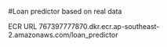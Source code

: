#Loan predictor based on real data 

ECR URL
767397777870.dkr.ecr.ap-southeast-2.amazonaws.com/loan_predictor